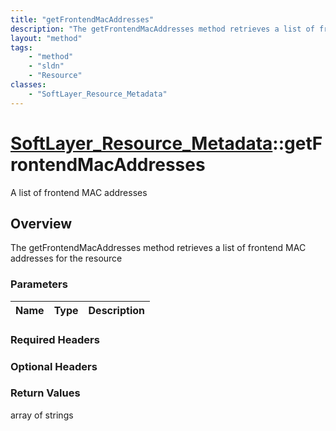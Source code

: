```yaml
---
title: "getFrontendMacAddresses"
description: "The getFrontendMacAddresses method retrieves a list of frontend MAC addresses for the resource"
layout: "method"
tags:
    - "method"
    - "sldn"
    - "Resource"
classes:
    - "SoftLayer_Resource_Metadata"
---
```

# [SoftLayer_Resource_Metadata](/reference/services/SoftLayer_Resource_Metadata)::getFrontendMacAddresses

A list of frontend MAC addresses


## Overview 
The getFrontendMacAddresses method retrieves a list of frontend MAC addresses for the resource

### Parameters 
|Name | Type | Description |
| --- | --- | --- |


### Required Headers

### Optional Headers

### Return Values
array of strings

